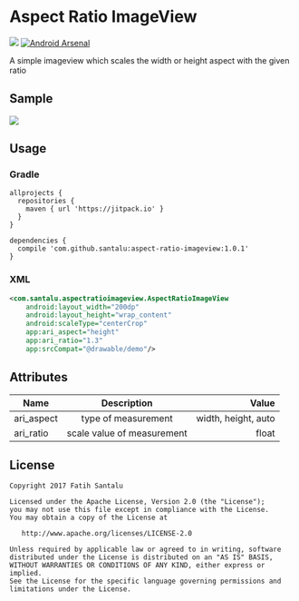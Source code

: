 # Aspect Ratio ImageView

[![](https://jitpack.io/v/santalu/aspect-ratio-imageview.svg)](https://jitpack.io/#santalu/aspect-ratio-imageview) [![Android Arsenal](https://img.shields.io/badge/Android%20Arsenal-Aspect%20Ratio%20ImageView-brightgreen.svg?style=flat)](https://android-arsenal.com/details/1/6071)

A simple imageview which scales the width or height aspect with the given ratio

## Sample

<img src="https://github.com/santalu/aspect-ratio-imageview/blob/master/screens/sample.png"/>

## Usage

### Gradle
```
allprojects {
  repositories {
    maven { url 'https://jitpack.io' }
  }
}
```
```
dependencies {
  compile 'com.github.santalu:aspect-ratio-imageview:1.0.1'
}
```

### XML
```xml
<com.santalu.aspectratioimageview.AspectRatioImageView
    android:layout_width="200dp"
    android:layout_height="wrap_content"
    android:scaleType="centerCrop"
    app:ari_aspect="height"
    app:ari_ratio="1.3"
    app:srcCompat="@drawable/demo"/>
```

## Attributes

| Name        | Description           | Value  |
| ------------- |:-------------:| -----:|
| ari_aspect      | type of measurement | width, height, auto |
| ari_ratio     | scale value of measurement  | float |

## License
```
Copyright 2017 Fatih Santalu

Licensed under the Apache License, Version 2.0 (the "License");
you may not use this file except in compliance with the License.
You may obtain a copy of the License at

   http://www.apache.org/licenses/LICENSE-2.0

Unless required by applicable law or agreed to in writing, software
distributed under the License is distributed on an "AS IS" BASIS,
WITHOUT WARRANTIES OR CONDITIONS OF ANY KIND, either express or implied.
See the License for the specific language governing permissions and
limitations under the License.
